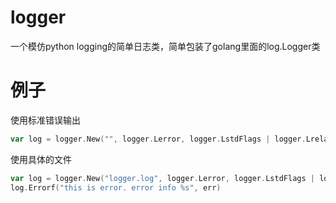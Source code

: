 logger
======

一个模仿python logging的简单日志类，简单包装了golang里面的log.Logger类


# 例子

使用标准错误输出
```go
var log = logger.New("", logger.Lerror, logger.LstdFlags | logger.Lrelativefile)
```

使用具体的文件
```go
var log = logger.New("logger.log", logger.Lerror, logger.LstdFlags | logger.Lrelativefile)
log.Errorf("this is error. error info %s", err)
```
